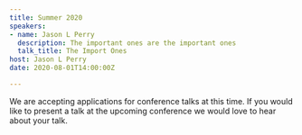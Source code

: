 ```yaml
---
title: Summer 2020
speakers:
- name: Jason L Perry
  description: The important ones are the important ones
  talk_title: The Import Ones
host: Jason L Perry
date: 2020-08-01T14:00:00Z

---
```

We are accepting applications for conference talks at this time. If you would like to present a talk at the upcoming conference we would love to hear about your talk.